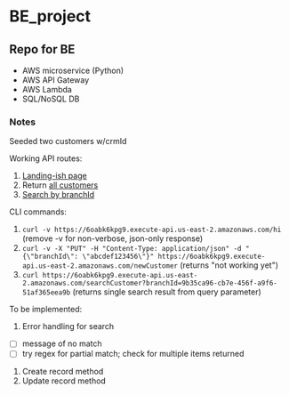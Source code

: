 # BE_project

## Repo for BE

- AWS microservice (Python)
- AWS API Gateway
- AWS Lambda
- SQL/NoSQL DB

### Notes

Seeded two customers w/crmId

Working API routes:

1. [Landing-ish page](https://6oabk6kpg9.execute-api.us-east-2.amazonaws.com/hi)
1. Return [all customers](https://6oabk6kpg9.execute-api.us-east-2.amazonaws.com/allCustomers)
1. [Search by branchId](https://6oabk6kpg9.execute-api.us-east-2.amazonaws.com/searchCustomer?branchId=9b35ca96-cb7e-456f-a9f6-51af365eea9b)

CLI commands:

1. `curl -v https://6oabk6kpg9.execute-api.us-east-2.amazonaws.com/hi` (remove -v for non-verbose, json-only response)
1. `curl -v -X "PUT" -H "Content-Type: application/json" -d "{\"branchId\": \"abcdef123456\"}" https://6oabk6kpg9.execute-api.us-east-2.amazonaws.com/newCustomer` (returns "not working yet")
1. `curl https://6oabk6kpg9.execute-api.us-east-2.amazonaws.com/searchCustomer?branchId=9b35ca96-cb7e-456f-a9f6-51af365eea9b` (returns single search result from query parameter)

To be implemented:

1. Error handling for search
  - [ ] message of no match
  - [ ] try regex for partial match; check for multiple items returned
1. Create record method
1. Update record method
